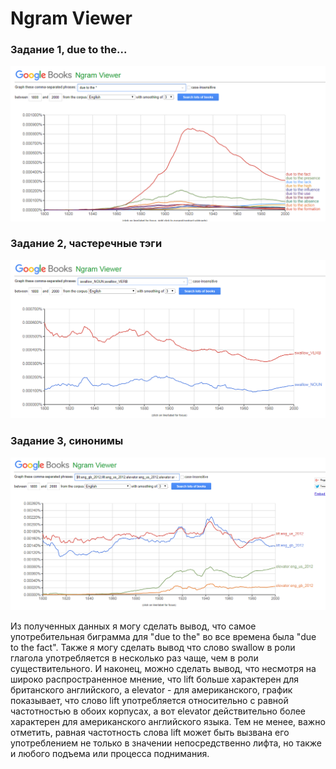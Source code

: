 # Ngram Viewer

### Задание 1, due to the...

![](https://github.com/rosetiler/hw6/blob/master/%D0%91%D0%B5%D0%B7%D1%8B%D0%BC%D1%8F%D0%BD%D0%BD%D1%8B%D0%B9.png)

### Задание 2, частеречные тэги

![](https://github.com/rosetiler/hw6/blob/master/graphik%202.png)

### Задание 3, синонимы

![](https://github.com/rosetiler/hw6/blob/master/graphik%203.png)


Из полученных данных я могу сделать вывод, что самое употребительная биграмма для "due to the" во все времена была "due to the fact". Также я могу сделать вывод что слово swallow в роли глагола употребляется в несколько раз чаще, чем в роли существительного. И наконец, можно сделать вывод, что несмотря на широко распространенное мнение, что lift больше характерен для британского английского, а elevator - для американского, график показывает, что слово lift употребляется относительно с равной частотностью в обоих корпусах, а вот elevator действительно более характерен для американского английского языка. Тем не менее, важно отметить, равная частотность слова lift может быть вызвана его употреблением не только в значении непосредственно лифта, но также и любого подъема или процесса поднимания.
